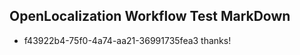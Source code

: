 ## OpenLocalization Workflow Test MarkDown
* f43922b4-75f0-4a74-aa21-36991735fea3 
thanks!<!--HONumber=Mar16_HO4-->
